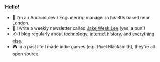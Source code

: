 ### Hello!

- 👤 I'm an Android dev / Engineering manager in his 30s based near London.
- 📩 I write a weekly newsletter called [Jake Week Lee](https://jakeweeklee.substack.com) (yes, a pun!)
- ✍ I blog regularly about [technology](https://blog.jakelee.co.uk), [internet history](https://history.jakelee.co.uk), and [everything else](https://jakelee.co.uk).
- 🎮 In a past life I made indie games (e.g. Pixel Blacksmith), they're all open source.

